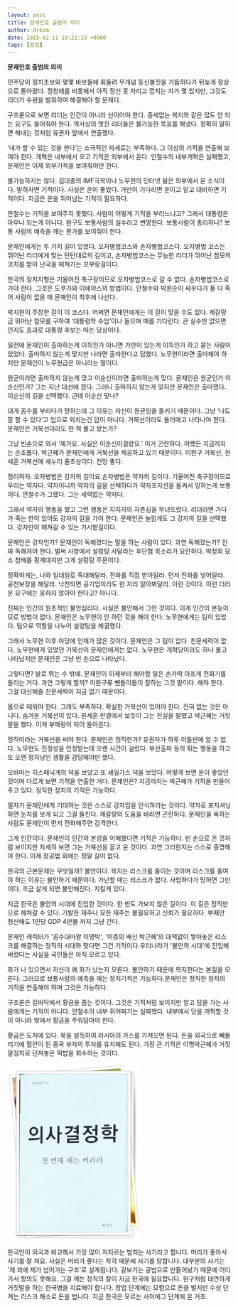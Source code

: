 ```yaml
---
layout: post
title: 문재인호 출범의 의미
author: drkim
date: 2015-02-11 19:21:13 +0900
tags: [컬럼]
---
```

**문재인호 출범의 의미** 

  


민주당이 정치초보와 몇몇 바보들에 휘둘려 무개념 등신불짓을 거듭하다가 뒤늦게 정상으로 돌아왔다. 정청래를 비롯해서 아직 정신 못 차리고 깝치는 자가 몇 있지만, 그것도 리더가 수완을 발휘하여 해결해야 할 문제다. 

  


구조론으로 보면 리더는 인간이 아니라 신이어야 한다. 증세없는 복지와 같은 많도 안 되는 요구도 들어줘야 한다. 역사상의 멋진 리더들은 불가능한 목표를 해냈다. 정확히 말하면 해내는 것처럼 유권자 앞에서 연출했다. 

  


‘내가 할 수 있는 것을 한다’는 소극적인 자세로는 부족하다. 그 이상의 기적을 연출해 보여야 한다. 개혁은 내부에서 오고 기적은 외부에서 온다. 안철수의 내부개혁은 실패했고, 문재인은 이제 외부기적을 보여줘야만 한다. 

  


불가능하지는 않다. 김대중의 IMF극복이나 노무현의 인터넷 붐은 외부에서 온 소식이다. 말하자면 기적이다. 사실은 운이 좋았다. 가만이 기다리면 운이고 알고 대비하면 기적이다. 지금은 운을 뛰어넘는 기적이 필요하다. 

  


안철수는 기적을 보여주지 못했다. 사람이 어떻게 기적을 부리느냐고? 그래서 대통령은 아무나 되는게 아니다. 완구도 보통사람의 실수라고 변명한다. 보통사람이 총리하나? 보통 사람의 예측을 깨는 뭔가를 보여줘야 한다. 

  


문재인에게는 두 가지 길이 있었다. 오자병법코스와 손자병법코스다. 오자병법 코스는 뛰어난 리더에게 맞는 탄탄대로의 길이고, 손자병법코스는 무능한 리더가 뛰어난 참모의 코치를 받아 난국을 헤쳐가는 꼬부랑길이다. 

  


한국의 정치지형은 기울어진 축구장이므로 오자병법코스로 갈 수 없다. 손자병법코스로 가야 한다. 그것은 도쿠가와 이에야스의 방법이다. 안철수와 박원순이 싸우다가 둘 다 죽어 사람이 없을 때 문재인이 최후에 나선다. 

  


박지원이 주장한 길이 이 코스다. 어쩌면 문재인에게는 이 길이 맞을 수도 있다. 제갈량급 뛰어난 참모를 구하여 ‘대통령학 수업’이나 들으며 때를 기다린다. 큰 실수만 없으면 인지도 효과로 대통령 후보는 따논 당상이다. 

  


일전에 문재인이 출마하는게 이득인가 아니면 가만이 있는게 이득인가 하고 묻는 사람이 있었다. 출마하지 않는게 맞지만 나라면 출마한다고 답했다. 노무현이라면 출마해야 하지만 문재인이 노무현급은 아니라는 말이다. 

  


원균이라면 출마하지 않는게 맞고 이순신이라면 출마하는게 맞다. 문재인은 원균인가 이순신인가? 그는 지난 대선에 졌다. 그러니 출마하지 않는게 맞지만 문재인은 출마했다. 이순신의 길을 선택했다. 근데 이순신 맞나? 

  


대개 꼼수를 부리다가 망하는데 그 이유는 자신이 원균임을 들키기 때문이다. 그냥 ‘나도 잘 할 수 있다’고 입으로 외치는건 답이 아니다. 거북선이라도 둘러매고 나타나야 한다. 문재인은 거북선이라도 한 척 몰고 왔는가? 

  


그냥 빈손으로 와서 ‘제가요. 사실은 이순신이걸랑요.’ 이거 곤란하다. 어쨌든 지금까지는 순조롭다. 박근혜가 문재인에게 거북선을 제공하고 있기 때문이다. 이완구 거북선, 원세훈 거북선에 새누리 줄초상이다. 전망 좋다. 

  


정리하자. 오자병법은 강자의 길이요 손자병법은 약자의 길이다. 기울어진 축구장이므로 우리는 약자다. 약자이니까 약자의 길을 선택하다가 약자포지션을 들켜서 망하는게 보통이다. 안철수가 그랬다. 그는 세력없는 약자다. 

  


그래서 약자의 행동을 했고 그런 행동은 지지자의 자존심을 무너뜨렸다. 리더라면 가다가 죽는 한이 있어도 강자의 길을 가야 한다. 문재인은 놀랍게도 그 강자의 길을 선택했다. 강자만이 헤쳐갈 수 있는 가시밭길이다. 

  


문재인은 강자인가? 문재인이 독해졌다는 말을 하는 사람이 있다. 과연 독해졌는가? 진짜 독해져야 한다. 벌써 사방에서 설렁탕 사달라는 후단협 목소리가 요란하다. 박정희 묘소 참배를 핑계대지만 그게 설렁탕 주문이다. 

  


정확하게는, 나와 일대일로 독대해달라. 전화를 직접 받아달라. 먼저 전화를 넣어달라. 공천보장을 해달라. 낙천되면 공기업이라도 한 자리 알아봐달라. 이런 것이다. 이런 더러운 요구에는 응하지 않아야 한다고? 아니다. 

  


진짜는 인간의 원초적인 불안심리다. 사실은 불안해서 그런 것이다. 이게 인간의 본능이므로 방법이 없다. 문재인은 노무현이 안 하던 것을 해야 한다. 노무현에게는 팀이 있었다. 팀으로 역할을 나누어 설렁탕을 해결했다. 

  


그래서 노무현 이후 야당에 인재가 많은 것이다. 문재인은 그 팀이 없다. 친문세력이 없다. 노무현에게 있었던 거북선이 문재인에게는 없다. 노무현은 개혁당이라도 하나 몰고 나타났지만 문재인은 그냥 빈 손으로 나타났다. 

  


그렇다면? 발로 뛰는 수 밖에. 문재인이 이제부터 해야할 일은 손가락 아프게 전화기를 돌리는 거다. 과연 그렇게 할까? 이완구류 뺀돌이들이 잘하는 그것 말이다. 해야 한다. 그걸 대신해줄 친문세력이 지금 없기 때문이다. 

  


몸으로 때워야 한다. 그래도 부족하다. 확실한 거북선이 있어야 한다. 전혀 없는 것은 아니다. 숨겨둔 거북선이 있다. 원세훈 판결에서 보듯이 그는 진실을 말했고 박근혜는 거짓말을 했다. 이게 부메랑이 되어 돌아온다. 

  


정직이라는 거북선을 써야 한다. 문재인은 정직한가? 유권자가 하루 이틀만에 알 수 없다. 노무현도 진정성을 인정받는데 오랜 시간이 걸렸다. 부산출마 등의 튀는 행동을 하고 또 오랜 정치낭인 생활을 감당해야만 했다. 

  


오바마는 히스패닉계의 덕을 보았고 또 셰일가스 덕을 보았다. 어떻게 보면 운이 좋았던 것이며 다르게 보면 기적을 연출한 거다. 문재인은? 지금까지는 박근혜가 기적을 만들어주고 있다. 정직한 정치의 기적은 가능하다. 

  


필자가 문재인에게 기대하는 것은 스스로 강자임을 인식하라는 것이다. 약자로 포지셔닝하면 눈치를 보게 되고 그걸 들킨다. 제갈량의 도움을 바라면 곤란하다. 문재인을 욕하는 사람도 문재인이 먼저 전화해주면 감격한다. 

  


그게 인간이다. 문재인이 인간의 본성을 이해했다면 기적은 가능하다. 빈 손으로 온 것처럼 보이지만 자세히 보면 그는 거북선을 끌고 온 것이다. 과연 그러한지는 스스로 증명해야 한다. 이제 정공법 외에는 정말 길이 없다. 

  


한국의 근본문제는 무엇일까? 불안이다. 복지는 리스크를 줄이는 것이며 리스크를 줄여야 하는 이유는 불안하기 때문이다. 가난할 때는 리스크가 없다. 사업하다가 망하면 그만이다. 조금 살게 되면 불안해진다. 지킬게 있다. 

  


지금 한국은 불안의 시대에 진입한 것이다. 한 번도 가보지 않은 길이다. 이 길은 정직만으로 헤쳐갈 수 있다. 기발한 재주나 묘한 재주는 불필요하고 신뢰가 필요하다. 부패만 청산해도 1인당 GDP 4만불 까지 그냥 간다. 

  


문재인 캐릭터가 '꼼수대마왕 이명박', '이중의 배신 박근혜'의 대책없이 쌓아놓은 리스크를 해결하는 정직의 시대와 맞다면 그건 기적이다.우리나라가 '불안의 시대'에 진입해 버렸다는 사실을 국민들은 아직 모르고 있다.

  


화가 나 있으면서 자신이 왜 화가 났는지 모른다. 불안하기 때문에 복지한다는 본질을 모른다. 그러므로 보통사람의 예측을 깨는 정치기적은 가능하다.문재인은 정직한 정치의 기적을 연출해야 하며 그것은 가능하다.

  


구조론은 길바닥에서 황금을 줍는 것이다. 그것은 기적처럼 보이지만 알고 답을 가는 사람에게는 기적이 아니다. 안철수의 내부 쥐어짜기는 실패했다. 내부에서 당을 개혁할 것이 아니라 밖에서 황금을 주워담아야 한다.

  


황금은 도처에 있다. 북을 설득하여 러시아의 가스를 가져오면 된다. 돈을 외국으로 빼돌리기에 혈안이 된 중국 부자의 투자를 유치해도 된다. 가장 큰 기적은 이명박근혜가 거짓말정치로 던져놓은 떡밥을 회수하는 것이다.

  
  



 
![](/files/attach/images/199/384/565/111.JPG) 

  


한국인이 외국과 비교해서 가장 많이 저지르는 범죄는 사기라고 합니다. 머리가 좋아서 사기를 잘 쳐요. 사실은 머리가 좋다는 착각 때문에 사기를 당합니다. 대부분의 사기는 '제 꾀에 제가 넘어가는 구조'로 설계됩니다. 겉보기는 공범으로 만들어놨기 때문에 어디가서 항의도 못해요. 그걸 깨는 정직의 칼이 지금 한국에 필요합니다. 완구처럼 태연하게 거짓말을 하는 한국병을 치료해야 합니다. 창업 단계에는 모험으로 돈을 벌지만 수성 단계는 리스크 해소로 돈을 법니다. 지금 한국은 모르는 사이에그 단계에 온 거죠.